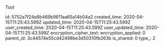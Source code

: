 Tool

id: 5752a7f24e8b469b9611aa65a14b04a2
created_time: 2020-04-15T11:25:43.599Z
updated_time: 2020-04-15T11:25:43.599Z
user_created_time: 2020-04-15T11:25:43.599Z
user_updated_time: 2020-04-15T11:25:43.599Z
encryption_cipher_text: 
encryption_applied: 0
parent_id: 3c44574e55cd42498be3d50310fb263b
is_shared: 0
type_: 2